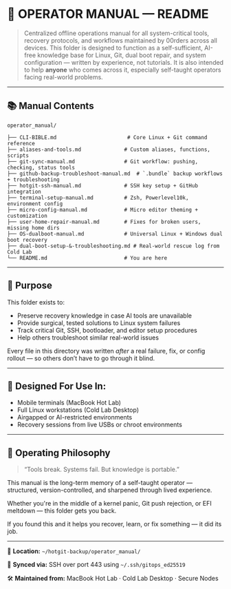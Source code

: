 # 🧠 OPERATOR MANUAL — README

> Centralized offline operations manual for all system-critical tools, recovery protocols, and workflows maintained by 00rders across all devices. This folder is designed to function as a self-sufficient, AI-free knowledge base for Linux, Git, dual boot repair, and system configuration — written by experience, not tutorials. It is also intended to help **anyone** who comes across it, especially self-taught operators facing real-world problems.

---

## 📚 Manual Contents

`operator_manual/`

```
├── CLI-BIBLE.md                       # Core Linux + Git command reference
├── aliases-and-tools.md              # Custom aliases, functions, scripts
├── git-sync-manual.md                # Git workflow: pushing, checking, status tools
├── github-backup-troubleshoot-manual.md  # `.bundle` backup workflows + troubleshooting
├── hotgit-ssh-manual.md              # SSH key setup + GitHub integration
├── terminal-setup-manual.md          # Zsh, Powerlevel10k, environment config
├── micro-config-manual.md            # Micro editor theming + customization
├── user-home-repair-manual.md        # Fixes for broken users, missing home dirs
├── OS-dualboot-manual.md             # Universal Linux + Windows dual boot recovery
├── dual-boot-setup-&-troubleshooting.md # Real-world rescue log from Cold Lab
└── README.md                         # You are here
```

---

## 🔐 Purpose

This folder exists to:

* Preserve recovery knowledge in case AI tools are unavailable
* Provide surgical, tested solutions to Linux system failures
* Track critical Git, SSH, bootloader, and editor setup procedures
* Help others troubleshoot similar real-world issues

Every file in this directory was written *after* a real failure, fix, or config rollout — so others don’t have to go through it blind.

---

## 🔁 Designed For Use In:

* Mobile terminals (MacBook Hot Lab)
* Full Linux workstations (Cold Lab Desktop)
* Airgapped or AI-restricted environments
* Recovery sessions from live USBs or chroot environments

---

## 🧠 Operating Philosophy

> “Tools break. Systems fail. But knowledge is portable.”

This manual is the long-term memory of a self-taught operator — structured, version-controlled, and sharpened through lived experience.

Whether you're in the middle of a kernel panic, Git push rejection, or EFI meltdown — this folder gets you back.

If you found this and it helps you recover, learn, or fix something — it did its job.

---

📎 **Location:** `~/hotgit-backup/operator_manual/`

🔄 **Synced via:** SSH over port 443 using `~/.ssh/gitops_ed25519`

🛠️ **Maintained from:** MacBook Hot Lab · Cold Lab Desktop · Secure Nodes
